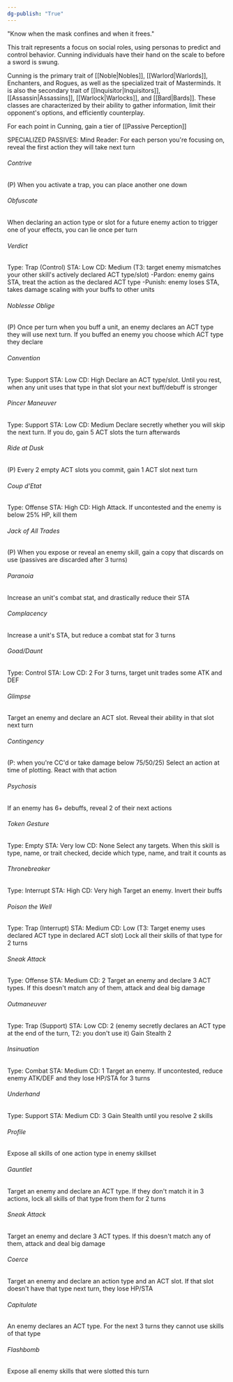 ```yaml
---
dg-publish: "True"
---
```


"Know when the mask confines and when it frees."

This trait represents a focus on social roles, using personas to predict and control behavior. Cunning individuals have their hand on the scale to before a sword is swung.

Cunning is the primary trait of [[Noble|Nobles]], [[Warlord|Warlords]], Enchanters, and Rogues, as well as the specialized trait of Masterminds. It is also the secondary trait of [[Inquisitor|Inquisitors]], [[Assassin|Assassins]], [[Warlock|Warlocks]], and [[Bard|Bards]]. These classes are characterized by their ability to gather information, limit their opponent's options, and efficiently counterplay.

For each point in Cunning, gain a tier of [[Passive Perception]]

SPECIALIZED PASSIVES:
Mind Reader: For each person you're focusing on, reveal the first action they will take next turn
###### Contrive
(P)
When you activate a trap, you can place another one down
###### Obfuscate
When declaring an action type or slot for a future enemy action to trigger one of your effects, you can lie once per turn
###### Verdict
Type: Trap (Control)
STA: Low
CD: Medium
(T3: target enemy mismatches your other skill's actively declared ACT type/slot) 
-Pardon: enemy gains STA, treat the action as the declared ACT type
-Punish: enemy loses STA, takes damage scaling with your buffs to other units
###### Noblesse Oblige
(P)
Once per turn when you buff a unit, an enemy declares an ACT type they will use next turn. If you buffed an enemy you choose which ACT type they declare
###### Convention
Type: Support
STA: Low
CD: High
Declare an ACT type/slot. Until you rest, when any unit uses that type in that slot your next buff/debuff is stronger
###### Pincer Maneuver
Type: Support
STA: Low
CD: Medium
Declare secretly whether you will skip the next turn. If you do, gain 5 ACT slots the turn afterwards
###### Ride at Dusk
(P)
Every 2 empty ACT slots you commit, gain 1 ACT slot next turn
###### Coup d'Etat
Type: Offense
STA: High
CD: High
Attack. If uncontested and the enemy is below 25% HP, kill them
###### Jack of All Trades
(P)
When you expose or reveal an enemy skill, gain a copy that discards on use (passives are discarded after 3 turns)
###### Paranoia
Increase an unit's combat stat, and drastically reduce their STA
###### Complacency
Increase a unit's STA, but reduce a combat stat for 3 turns
###### Goad/Daunt
Type: Control
STA: Low
CD: 2
For 3 turns, target unit trades some ATK and DEF
###### Glimpse
Target an enemy and declare an ACT slot. Reveal their ability in that slot next turn
###### Contingency
(P: when you're CC'd or take damage below 75/50/25) 
Select an action at time of plotting. React with that action
###### Psychosis
If an enemy has 6+ debuffs, reveal 2 of their next actions
###### Token Gesture
Type: Empty
STA: Very low
CD: None
Select any targets. When this skill is type, name, or trait checked, decide which type, name, and trait it counts as
###### Thronebreaker
Type: Interrupt
STA: High
CD: Very high
Target an enemy. Invert their buffs
###### Poison the Well
Type: Trap (Interrupt)
STA: Medium
CD: Low
(T3: Target enemy uses declared ACT type in declared ACT slot)
Lock all their skills of that type for 2 turns
###### Sneak Attack
Type: Offense
STA: Medium
CD: 2
Target an enemy and declare 3 ACT types. If this doesn't match any of them, attack and deal big damage
###### Outmaneuver
Type: Trap (Support)
STA: Low
CD: 2
(enemy secretly declares an ACT type at the end of the turn, T2: you don't use it)
Gain Stealth 2
###### Insinuation
Type: Combat
STA: Medium
CD: 1
Target an enemy. If uncontested, reduce enemy ATK/DEF and they lose HP/STA for 3 turns
###### Underhand
Type: Support
STA: Medium
CD: 3
Gain Stealth until you resolve 2 skills
###### Profile
Expose all skills of one action type in enemy skillset
###### Gauntlet
Target an enemy and declare an ACT type. If they don't match it in 3 actions, lock all skills of that type from them for 2 turns
###### Sneak Attack
Target an enemy and declare 3 ACT types. If this doesn't match any of them, attack and deal big damage
###### Coerce
Target an enemy and declare an action type and an ACT slot. If that slot doesn't have that type next turn, they lose HP/STA
###### Capitulate
An enemy declares an ACT type. For the next 3 turns they cannot use skills of that type
###### Flashbomb
Expose all enemy skills that were slotted this turn